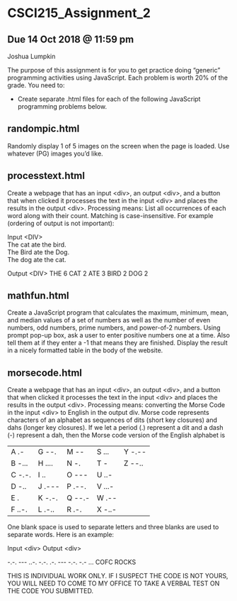 # CSCI215_Assignment_2

## Due 14 Oct 2018 @ 11:59 pm

Joshua Lumpkin

The purpose of this assignment is for you to get practice doing “generic” programming activities using JavaScript. Each problem is worth 20% of the grade. You need to:
* Create separate .html files for each of the following JavaScript programming problems below. 

## randompic.html

Randomly display 1 of 5 images on the screen when the page is loaded. Use whatever (PG) images you’d like.

## processtext.html

Create a webpage that has an input \<div\>, an output \<div\>, and a button that when clicked it processes the text in the input \<div\> and places the results in the output \<div\>.
Processing means: List all occurrences of each word along with their count. Matching is case-insensitive. For example (ordering of output is not important):

Input \<DIV\>						
The cat ate the bird. 					
The Bird ate the Dog. 					
The dog ate the cat.					

Output \<DIV\>
THE 6
CAT 2
ATE 3
BIRD 2
DOG 2

## mathfun.html

Create a JavaScript program that calculates the maximum, minimum, mean, and median values of a set of numbers as well as the number of even numbers, odd numbers, prime numbers, and power-of-2 numbers.
Using prompt pop-up box, ask a user to enter positive numbers one at a time. 
Also tell them at if they enter a -1 that means they are finished.
Display the result in a nicely formatted table in the body of the website.

## morsecode.html
 
Create a webpage that has an input \<div\>, an output \<div\>, and a button that when clicked it processes the text in the input \<div\> and places the results in the output \<div\>.
Processing means: converting the Morse Code in the input \<div\> to English in the output div.
Morse code represents characters of an alphabet as sequences of dits (short key closures) and dahs (longer key closures). If we let a period (.) represent a dit and a dash (-) represent a dah, then the Morse code version of the English alphabet is

| | | | | |
|--------|--------|--------|--------|--------|
| A .-   | G --.  | M --   | S ...  | Y -.-- |
| B -... | H .... | N -.   | T -    | Z --.. |
| C -.-. | I ..   | O ---  | U ..-  |        |
| D -..  | J .--- | P .--. | V ...- |        |
| E .    | K -.-. | Q --.- | W .--  |        |
| F ..-. | L .-.. | R .-.  | X -..- |        |

One blank space is used to separate letters and three blanks are used to separate words. Here is an example:

Input \<div\>									Output \<div\>

-.-. --- ..-. -.-.   .-. --- -.-. -.- ...			COFC ROCKS


THIS IS INDIVIDUAL WORK ONLY. IF I SUSPECT THE CODE IS NOT YOURS, YOU WILL NEED TO COME TO MY OFFICE TO TAKE A VERBAL TEST ON THE CODE YOU SUBMITTED.
